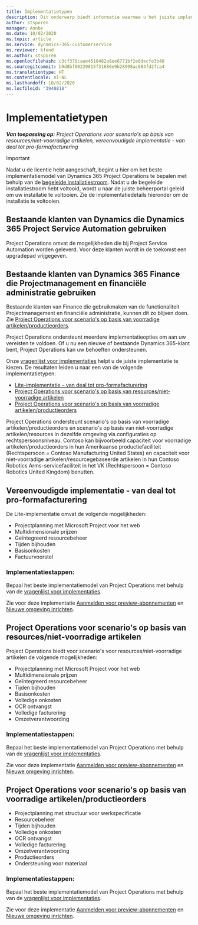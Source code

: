 ```yaml
---
title: Implementatietypen
description: Dit onderwerp biedt informatie waarmee u het juiste implementatietype van projectactiviteiten voor uw bedrijf kunt bepalen.
author: stsporen
manager: Annbe
ms.date: 10/02/2020
ms.topic: article
ms.service: dynamics-365-customerservice
ms.reviewer: kfend
ms.author: stsporen
ms.openlocfilehash: c3cf378caae4510482a8ee6771bf2e6decfe3b48
ms.sourcegitcommit: b9d8bf00239815f31686e9b28998ac684fd2fca4
ms.translationtype: HT
ms.contentlocale: nl-NL
ms.lasthandoff: 10/02/2020
ms.locfileid: "3948818"
---
```

# <a name="deployment-types"></a>Implementatietypen

_**Van toepassing op:** Project Operations voor scenario's op basis van resources/niet-voorradige artikelen, vereenvoudigde implementatie - van deal tot pro-formafacturering_

> [!IMPORTANT]
> Nadat u de licentie hebt aangeschaft, begint u hier om het beste implementatiemodel van Dynamics 365 Project Operations te bepalen met behulp van de [begeleide installatiestroom](https://aka.ms/provisionprojectoperations).
> Nadat u de begeleide installatiestroom hebt voltooid, wordt u naar de juiste beheerportal geleid om uw installatie te voltooien. Zie de implementatiedetails hieronder om de installatie te voltooien.


## <a name="existing-customers-of-dynamics-using-dynamics-365-project-service-automation"></a>Bestaande klanten van Dynamics die Dynamics 365 Project Service Automation gebruiken
Project Operations omvat de mogelijkheden die bij Project Service Automation worden geleverd. Voor deze klanten wordt in de toekomst een upgradepad vrijgegeven.

## <a name="existing-customers-of-dynamics-365-finance-using-project-management-and-accounting"></a>Bestaande klanten van Dynamics 365 Finance die Projectmanagement en financiële administratie gebruiken 

Bestaande klanten van Finance die gebruikmaken van de functionaliteit Projectmanagement en financiële administratie, kunnen dit zo blijven doen. Zie [Project Operations voor scenario's op basis van voorradige artikelen/productieorders](#pma).

Project Operations ondersteunt meerdere implementatieopties om aan uw vereisten te voldoen. Of u nu een nieuwe of bestaande Dynamics 365-klant bent, Project Operations kan uw behoeften ondersteunen.

Onze [vragenlijst voor implementaties](https://aka.ms/provisionprojectoperations) helpt u de juiste implementatie te kiezen. De resultaten leiden u naar een van de volgende implementatietypen:

- [Lite-implementatie – van deal tot pro-formafacturering](#lite)
- [Project Operations voor scenario's op basis van resources/niet-voorradige artikelen](#integrated)
- [Project Operations voor scenario's op basis van voorradige artikelen/productieorders](#pma)

Project Operations ondersteunt scenario's op basis van voorradige artikelen/productieorders en scenario's op basis van niet-voorradige artikelen/resources in dezelfde omgeving via configuraties op rechtspersoonsniveau. Contoso kan bijvoorbeeld capaciteit voor voorradige artikelen/productieorders in hun Amerikaanse productiefaciliteit (Rechtspersoon = Contoso Manufacturing United States) en capaciteit voor niet-voorradige artikelen/resourcegebaseerde artikelen in hun Contoso Robotics Arms-servicefaciliteit in het VK (Rechtspersoon = Contoso Robotics United Kingdom) benutten.

## <a name="a-namelitelite-deployment---deal-to-proforma-invoicing"></a><a name="lite"><a/>Vereenvoudigde implementatie - van deal tot pro-formafacturering
De Lite-implementatie omvat de volgende mogelijkheden:

- Projectplanning met Microsoft Project voor het web
- Multidimensionale prijzen
- Geïntegreerd resourcebeheer
- Tijden bijhouden
- Basisonkosten
- Factuurvoorstel

### <a name="deployment-steps"></a>Implementatiestappen:
Bepaal het beste implementatiemodel van Project Operations met behulp van de [vragenlijst voor implementaties](https://aka.ms/provisionprojectoperations).

Zie voor deze implementatie [Aanmelden voor preview-abonnementen](lite-preview-subscription-sign-up.md) en [Nieuwe omgeving inrichten](lite-deployment.md). 


## <a name="a-nameintegratedproject-operations-for-resourcenon-stocked-scenarios"></a><a name="integrated"><a/>Project Operations voor scenario's op basis van resources/niet-voorradige artikelen
Project Operations biedt voor scenario's voor resources/niet-voorradige artikelen de volgende mogelijkheden:
  
- Projectplanning met Microsoft Project voor het web
- Multidimensionale prijzen
- Geïntegreerd resourcebeheer
- Tijden bijhouden
- Basisonkosten
- Volledige onkosten
- OCR ontvangst
- Volledige facturering
- Omzetverantwoording

### <a name="deployment-steps"></a>Implementatiestappen:
Bepaal het beste implementatiemodel van Project Operations met behulp van de [vragenlijst voor implementaties](https://aka.ms/provisionprojectoperations).

Zie voor deze implementatie [Aanmelden voor preview-abonnementen](resource-sign-up-preview-subscription.md) en [Nieuwe omgeving inrichten](resource-provision-new-environment.md). 


## <a name="project-operations-for-stockedproduction-order-scenarios"></a><a name="pma"></a>Project Operations voor scenario's op basis van voorradige artikelen/productieorders

- Projectplanning met structuur voor werkspecificatie
- Resourcebeheer
- Tijden bijhouden
- Volledige onkosten
- OCR ontvangst
- Volledige facturering
- Omzetverantwoording
- Productieorders
- Ondersteuning voor materiaal

### <a name="deployment-steps"></a>Implementatiestappen:
Bepaal het beste implementatiemodel van Project Operations met behulp van de [vragenlijst voor implementaties](https://aka.ms/provisionprojectoperations).

Zie voor deze implementatie [Aanmelden voor preview-abonnementen](https://docs.microsoft.com/dynamics365/fin-ops-core/dev-itpro/dev-tools/sign-up-preview-subscription?toc=/dynamics365/finance/toc.json) en [Nieuwe omgeving inrichten](https://docs.microsoft.com/dynamics365/fin-ops-core/dev-itpro/deployment/deploy-demo-environment?toc=/dynamics365/finance/toc.json). 



